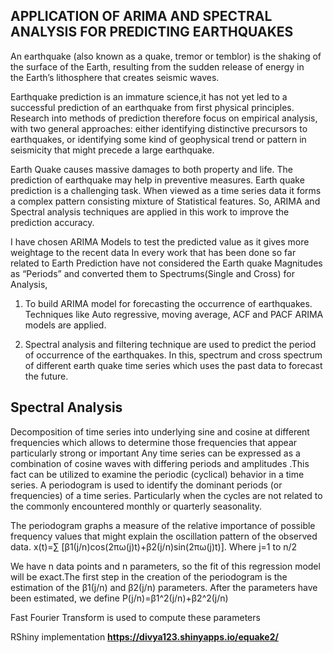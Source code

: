 

## APPLICATION OF ARIMA AND SPECTRAL ANALYSIS FOR PREDICTING EARTHQUAKES

An earthquake (also known as a quake, tremor or temblor) is the shaking of the surface of the Earth, resulting from the sudden release of energy in the Earth’s lithosphere that creates seismic waves.

Earthquake prediction is an immature science,it has not yet led to a successful prediction of an earthquake from first physical principles. Research into methods of prediction therefore focus on empirical analysis, with two general approaches: either identifying distinctive precursors to earthquakes, or identifying some kind of geophysical trend or pattern in seismicity that might precede a large earthquake. 

Earth Quake causes massive damages to both property and life. The prediction of earthquake may help in preventive measures. Earth quake prediction is a challenging task. When viewed as a time series data it forms a complex pattern consisting mixture of Statistical features. So, ARIMA and Spectral analysis techniques are applied in this work to improve the prediction accuracy.

I have chosen ARIMA Models to test the predicted value as it gives more weightage to the recent data 
In every work that has been done so far related to Earth Prediction have not considered the Earth quake Magnitudes as “Periods” and converted them to Spectrums(Single and Cross) for Analysis,

1. To build ARIMA model for forecasting the occurrence of earthquakes. Techniques like Auto regressive, moving average, ACF and PACF ARIMA models are applied.

2. Spectral analysis and filtering technique are used to predict the period of occurrence of the earthquakes. In this, spectrum and cross spectrum of different earth quake time series which uses the past data to forecast the future.

## Spectral Analysis

Decomposition of time series into underlying sine and cosine at different frequencies which allows to determine those frequencies that appear particularly strong or important
Any time series can be expressed as a combination of cosine waves with differing periods and amplitudes .This fact can be utilized to examine the periodic (cyclical) behavior in a time series.
A periodogram is used to identify the dominant periods (or frequencies) of a time series.    Particularly when the cycles are not related to the commonly encountered monthly or quarterly seasonality.

The periodogram graphs a measure of the relative importance of possible frequency values that might explain the oscillation pattern of the observed data.
                                  x(t)=∑  [β1(j/n)cos(2πω(j)t)+β2(j/n)sin(2πω(j)t)]. Where j=1 to n/2

We have n data points and n parameters, so the fit of this regression model will be exact.The first step in the creation of the periodogram is the estimation of the β1(j/n) and β2(j/n) parameters.
 After the parameters have been estimated, we define
                                       P(j/n)=β1^2(j/n)+β2^2(j/n)
 
Fast Fourier Transform is used to compute these parameters

RShiny implementation **https://divya123.shinyapps.io/equake2/**
